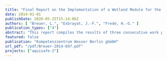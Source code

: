 ```yaml
---
title: "Final Report on the Implementation of a Wetland Module for the Soil and Water Assessment Tool (SWAT)"
date: 2014-01-01
publishDate: 2020-05-25T15:14:06Z
authors: [ "Breuer, L.", "Exbrayat, J.-F.", "Frede, H.-G." ]
publication_types: ["4"]
abstract: "This report compiles the results of three consecutive work packages that have been worked on during the Aquisafe II project. The approach developed is based on the previous Aquisafe I project where the Soil Water Assessment Tool (SWAT) was used as an analytical instrument to develop mitigation strategies for N loads and concentrations in the Ic catchment. During Aquisage I we concluded that SWAT should include a wetland function with which the effect of artificially, constructed wetlands on solute N fluxes can be evaluated. Chapter 1 compiles results of an extensive literature review that was made to identify potential wetland routines and processes that can be included in SWAT. The SWAT add-on to be developed should allow to individually test the effect on single wetlands (e.g. in a given hydrological response unit or subcatchment) as well as the effect of multiple wetlands on the landscape scale. We therefore implemented a stand alone version of the new wetland module which is described in Chapter 2. Here we show the general functionality and individual components of the wetland module. The chapter ends with a virtual application of the modules using SWAT outputs copied from the Ic results. Additionally, a Monte Carlo based sensitivity analyses of the wetland module input parameters showed that the denitrification rate seems to be the most constrained parameter for the simulation of N turnover in the new wetland module. A full implementation of the new wetland module is described in chapter 3. Here, the structural embedment of the wetland module in the SWAT architecture is described. To proof the functionality of the SWAT wetland module model runs were compared to the stand alone version to make sure that the module was correctly implemented. We conclude that the SWAT wetland extension is ready to be tested in real world catchments. Such a full test of the SWAT wetland model was planned towards the end of Aquisafe II. However, as data from the wetlands constructed within Aquisafe II were not available in due time, this last test of the SWAT module was possible."
featured: false
publication: "Kompetenzzentrum Wasser Berlin gGmbH"
url_pdf: "/pdf/Breuer-2014-697.pdf"
projects: ["aquisafe-2"]
---
```


